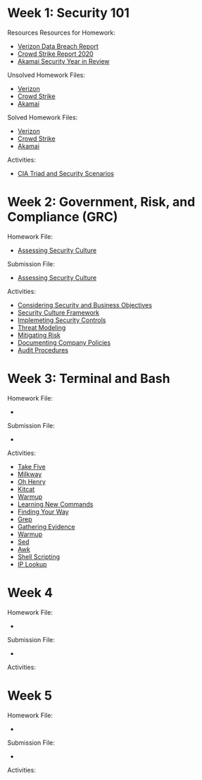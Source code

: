 # Week 1: Security 101

Resources Resources for Homework:

  - [Verizon Data Breach Report](https://github.com/naseebahikram/Sample-Work/blob/main/Homework/01-Security%20101/Resources/Verizon_DataBreachReport.pdf)
  - [Crowd Strike Report 2020](https://github.com/naseebahikram/Sample-Work/blob/main/Homework/01-Security%20101/Resources/CrowdstrikeReport2021GTR.pdf)
  - [Akamai Security Year in Review](https://github.com/naseebahikram/Sample-Work/blob/main/Homework/01-Security%20101/Resources/Akamai_Security_Year_in_Review_2020.pdf)

Unsolved Homework Files:

  - [Verizon](https://github.com/naseebahikram/Sample-Work/blob/main/Homework/01-Security%20101/Unsolved/Verizon%20Questions.md)
  - [Crowd Strike](https://github.com/naseebahikram/Sample-Work/blob/main/Homework/01-Security%20101/Unsolved/Crowd%20Strike%20Questions.md)
  - [Akamai](https://github.com/naseebahikram/Sample-Work/blob/main/Homework/01-Security%20101/Unsolved/Akamai%20Security%20Questions.md)
  
Solved Homework Files:

  - [Verizon](https://github.com/naseebahikram/Sample-Work/blob/main/Homework/01-Security%20101/Solved/Verizon%20Data%20Breaches%20Investigation%20Report%20Submission.md)
  - [Crowd Strike](https://github.com/naseebahikram/Sample-Work/blob/main/Homework/01-Security%20101/Solved/Crowdstrike%202021%20Global%20Threat%20Report%20Submission.md)
  - [Akamai](https://github.com/naseebahikram/Sample-Work/blob/main/Homework/01-Security%20101/Solved/Akamai%20Security%20Year%20in%20Review%202020%20Submission.md)

Activities:

  - [CIA Triad and Security Scenarios](https://github.com/naseebahikram/Sample-Work/blob/main/Activities/01-Security%20101/CIA%20Triad%20and%20Security%20Scenarios.md)
# Week 2: Government, Risk, and Compliance (GRC)

Homework File:

  - [Assessing Security Culture](https://github.com/naseebahikram/Sample-Work/blob/main/Homework/02-GRC/Unsolved/Unit%202%20Homework%20Unsolved.md)

Submission File:

  - [Assessing Security Culture](https://github.com/naseebahikram/Sample-Work/blob/main/Homework/02-GRC/Solved/Unit%202%20Homework.md)

Activities:

  - [Considering Security and Business Objectives](https://github.com/naseebahikram/Sample-Work/blob/main/Activities/02-GRC/Considering%20Security%20and%20Business%20Objectives.md)
  - [Security Culture Framework](https://github.com/naseebahikram/Sample-Work/blob/main/Activities/02-GRC/Security%20Culture%20Framework.md)
  - [Implemeting Security Controls](https://github.com/naseebahikram/Sample-Work/blob/main/Activities/02-GRC/Implementing%20Security%20Controls.md)
  - [Threat Modeling](https://github.com/naseebahikram/Sample-Work/blob/main/Activities/02-GRC/Threat%20Modeling%20Steps%201%20-%204.md)
  - [Mitigating Risk](https://github.com/naseebahikram/Sample-Work/blob/main/Activities/02-GRC/Threat%20Modeling%20Mitigating%20Risk.md)
  - [Documenting Company Policies](https://github.com/naseebahikram/Sample-Work/blob/main/Activities/02-GRC/Documenting%20Company%20Policies.md)
  - [Audit Procedures](https://github.com/naseebahikram/Sample-Work/blob/main/Activities/02-GRC/Audit%20Procedures.md)
# Week 3: Terminal and Bash

Homework File:

  - 

Submission File:

  - 

Activities:

  - [Take Five](https://github.com/naseebahikram/Sample-Work/blob/main/Activities/03-Terminal%20and%20Bash/Take%20Five%20and%20Practice%20the%20Command%20Line.md)
  - [Milkway](https://github.com/naseebahikram/Sample-Work/blob/main/Activities/03-Terminal%20and%20Bash/Finding%20your%20Milky%20Way.md)
  - [Oh Henry](https://github.com/naseebahikram/Sample-Work/blob/main/Activities/03-Terminal%20and%20Bash/Oh%20Henry%2C%20What%20Did%20You%20Do%3F.md)
  - [Kitcat](https://github.com/naseebahikram/Sample-Work/blob/main/Activities/03-Terminal%20and%20Bash/Internal%20Investigation:%20Finding%20the%20Kitcat.md)
  - [Warmup](https://github.com/naseebahikram/Sample-Work/blob/main/Activities/03-Terminal%20and%20Bash/Warm-Up-1.md)
  - [Learning New Commands](https://github.com/naseebahikram/Sample-Work/blob/main/Activities/03-Terminal%20and%20Bash/Learning%20New%20Commands.md)
  - [Finding Your Way](https://github.com/naseebahikram/Sample-Work/blob/main/Activities/03-Terminal%20and%20Bash/Finding%20Your%20Way.md)
  - [Grep](https://github.com/naseebahikram/Sample-Work/blob/main/Activities/03-Terminal%20and%20Bash/grep.md)
  - [Gathering Evidence](https://github.com/naseebahikram/Sample-Work/blob/main/Activities/03-Terminal%20and%20Bash/Gathering%20Evidence.md)
  - [Warmup](https://github.com/naseebahikram/Sample-Work/blob/main/Activities/03-Terminal%20and%20Bash/Warm-Up-2.md)
  - [Sed](https://github.com/naseebahikram/Sample-Work/blob/main/Activities/03-Terminal%20and%20Bash/Using%20sed.md)
  - [Awk](https://github.com/naseebahikram/Sample-Work/blob/main/Activities/03-Terminal%20and%20Bash/Using%20awk.md)
  - [Shell Scripting](https://github.com/naseebahikram/Sample-Work/blob/main/Activities/03-Terminal%20and%20Bash/My%20First%20Shell%20Script.md)
  - [IP Lookup](https://github.com/naseebahikram/Sample-Work/blob/main/Activities/03-Terminal%20and%20Bash/Building%20an%20IP%20Lookup%20Tool.md)
# Week 4

Homework File:

  - 

Submission File:

  - 

Activities:

# Week 5

Homework File:

  - 

Submission File:

  - 

Activities: